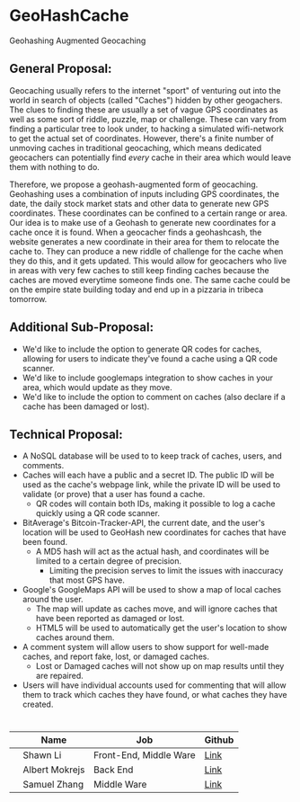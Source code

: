 # GeoHashCache
Geohashing Augmented Geocaching

## General Proposal:
Geocaching usually refers to the internet "sport" of venturing out into the world in search of objects (called "Caches") hidden by other geogachers. The clues to finding these are usually a set of vague GPS coordinates as well as some sort of riddle, puzzle, map or challenge. These can vary from finding a particular tree to look under, to hacking a simulated wifi-network to get the actual set of coordinates. However, there's a finite number of unmoving caches in traditional geocaching, which means dedicated geocachers can potentially find *every* cache in their area which would leave them with nothing to do.

Therefore, we propose a geohash-augmented form of geocaching. Geohashing uses a combination of inputs including GPS coordinates, the date, the daily stock market stats and other data to generate new GPS coordinates. These coordinates can be confined to a certain range or area. Our idea is to make use of a Geohash to generate new coordinates for a cache once it is found. When a geocacher finds a geohashcash, the website generates a new coordinate in their area for them to relocate the cache to. They can produce a new riddle of challenge for the cache when they do this, and it gets updated. This would allow for geocachers who live in areas with very few caches to still keep finding caches because the caches are moved everytime someone finds one. The same cache could be on the empire state building today and end up in a pizzaria in tribeca tomorrow. 

## Additional Sub-Proposal:
* We'd like to include the option to generate QR codes for caches, allowing for users to indicate they've found a cache using a QR code scanner. 
* We'd like to include googlemaps integration to show caches in your area, which would update as they move.
* We'd like to include the option to comment on caches (also declare if a cache has been damaged or lost).

## Technical Proposal:
* A NoSQL database will be used to to keep track of caches, users, and comments. 
* Caches will each have a public and a secret ID. The public ID will be used as the cache's webpage link, while the private ID will be used to validate (or prove) that a user has found a cache. 
  * QR codes will contain both IDs, making it possible to log a cache quickly using a QR code scanner.
* BitAverage's Bitcoin-Tracker-API, the current date, and the user's location will be used to GeoHash new coordinates for caches that have been found. 
  * A MD5 hash will act as the actual hash, and coordinates will be limited to a certain degree of precision.
    * Limiting the precision serves to limit the issues with inaccuracy that most GPS have.
* Google's GoogleMaps API will be used to show a map of local caches around the user.
  * The map will update as caches move, and will ignore caches that have been reported as damaged or lost.
  * HTML5 will be used to automatically get the user's location to show caches around them.
* A comment system will allow users to show support for well-made caches, and report fake, lost, or damaged caches.
  * Lost or Damaged caches will not show up on map results until they are repaired.
* Users will have individual accounts used for commenting that will allow them to track which caches they have found, or what caches they have created.

#

| | Name | Job | Github |
| ------------- | ------------- | ------------- | ------------- |
| |Shawn Li | Front-End, Middle Ware | [Link](https://github.com/TyranitarShawn) |
| | Albert Mokrejs | Back End | [Link](https://github.com/AlbertMokrejs) |
| | Samuel Zhang | Middle Ware | [Link](https://github.com/codesammich) | 
